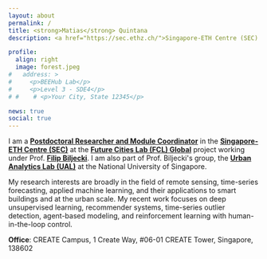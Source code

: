 ```yaml
---
layout: about
permalink: /
title: <strong>Matias</strong> Quintana
description: <a href="https://sec.ethz.ch/">Singapore-ETH Centre (SEC) & <a href="https://www.ual.sg/">UAL - National University of Singapore</a>

profile:
  align: right
  image: forest.jpeg
#   address: >
#     <p>BEEHub Lab</p>
#     <p>Level 3 - SDE4</p>
# #    # <p>Your City, State 12345</p>

news: true
social: true
---
```


I am a [**Postdoctoral Researcher and Module Coordinator**](https://fcl.ethz.ch/people/researchers/matias-quintana.html) in the [**Singapore-ETH Centre (SEC)**](https://sec.ethz.ch/) at the [**Future Cities Lab (FCL) Global**](https://sec.ethz.ch/research/fcl.html) project working under Prof. [**Filip Biljecki**](https://scholar.google.com/citations?user=jGqm4kEAAAAJ&hl=en&oi=ao). I am also part of Prof. Biljecki's group, the [**Urban Analytics Lab (UAL)**](https://ual.sg/) at the National University of Singapore.

My research interests are broadly in the field of remote sensing, time-series forecasting, applied machine learning, and their applications to smart buildings and at the urban scale. My recent work focuses on deep unsupervised learning, recommender systems, time-series outlier detection, agent-based modeling, and reinforcement learning with human-in-the-loop control.

**Office**: CREATE Campus, 1 Create Way, #06-01 CREATE Tower, Singapore, 138602
